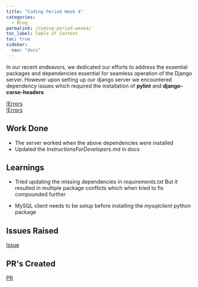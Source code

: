 ```yaml
---
title: "Coding Period Week 4"
categories:
  - Blog
permalink: /Coding-period-week4/
toc_label: Table of Content
toc: true
sidebar:
  nav: "docs"
---
```


In our recent endeavors, we dedicated our efforts to address the essential packages and dependencies essential for seamless operation of the Django server. However upon setting up our django server we encountered dependency issues which required the installation of **pylint**  and **django-corse-headers**

[!Errors](../assets/images/Codingweek4img1.png)
\
[!Errors](../assets/images/Codingweek4img2.png)

## Work Done

* The server worked when the above dependencies were installed
* Updated the *InstructionsForDevelopers.md* in docs

## Learnings

* Tried updating the missing dependencies in *requirements.txt* But it resulted in multiple package conflicts which when tried to fix compounded further

* MySQL client needs to be setup before installing the *mysqlclient* python package 

## Issues Raised
[Issue](https://github.com/JdeRobot/RoboticsAcademy/issues/2167)

## PR's Created
[PR](https://github.com/JdeRobot/RoboticsAcademy/pull/2168)